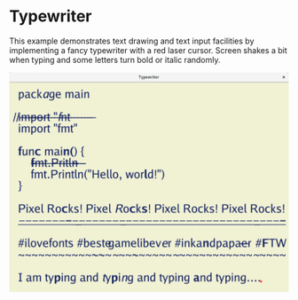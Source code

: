# Typewriter

This example demonstrates text drawing and text input facilities by implementing a fancy typewriter
with a red laser cursor. Screen shakes a bit when typing and some letters turn bold or italic
randomly.

![Screenshot](screenshot.png)